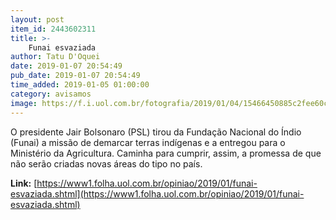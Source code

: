 ```yaml
---
layout: post
item_id: 2443602311
title: >-
    Funai esvaziada
author: Tatu D'Oquei
date: 2019-01-07 20:54:49
pub_date: 2019-01-07 20:54:49
time_added: 2019-01-05 01:00:00
category: avisamos
image: https://f.i.uol.com.br/fotografia/2019/01/04/15466450885c2fee60c6b44_1546645088_3x2_rt.jpg
---
```


O presidente Jair Bolsonaro (PSL) tirou da Fundação Nacional do Índio (Funai) a missão de demarcar terras indígenas e a entregou para o Ministério da Agricultura. Caminha para cumprir, assim, a promessa de que não serão criadas novas áreas do tipo no país.

**Link:** [https://www1.folha.uol.com.br/opiniao/2019/01/funai-esvaziada.shtml](https://www1.folha.uol.com.br/opiniao/2019/01/funai-esvaziada.shtml)

